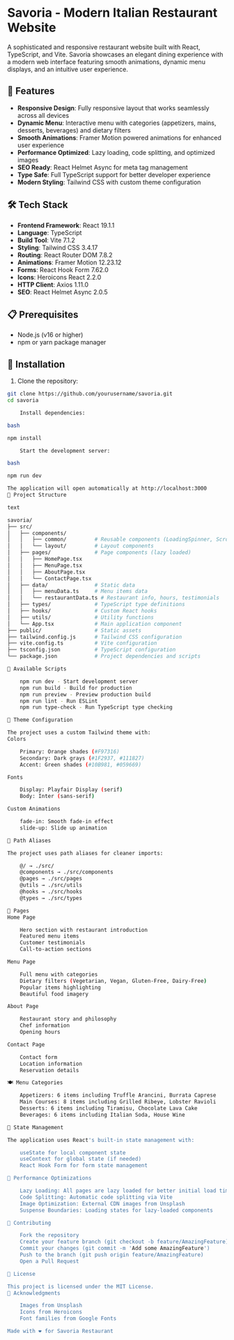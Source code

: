 # Savoria - Modern Italian Restaurant Website

A sophisticated and responsive restaurant website built with React, TypeScript, and Vite. Savoria showcases an elegant dining experience with a modern web interface featuring smooth animations, dynamic menu displays, and an intuitive user experience.

## 🌟 Features

- **Responsive Design**: Fully responsive layout that works seamlessly across all devices
- **Dynamic Menu**: Interactive menu with categories (appetizers, mains, desserts, beverages) and dietary filters
- **Smooth Animations**: Framer Motion powered animations for enhanced user experience
- **Performance Optimized**: Lazy loading, code splitting, and optimized images
- **SEO Ready**: React Helmet Async for meta tag management
- **Type Safe**: Full TypeScript support for better developer experience
- **Modern Styling**: Tailwind CSS with custom theme configuration

## 🛠️ Tech Stack

- **Frontend Framework**: React 19.1.1
- **Language**: TypeScript
- **Build Tool**: Vite 7.1.2
- **Styling**: Tailwind CSS 3.4.17
- **Routing**: React Router DOM 7.8.2
- **Animations**: Framer Motion 12.23.12
- **Forms**: React Hook Form 7.62.0
- **Icons**: Heroicons React 2.2.0
- **HTTP Client**: Axios 1.11.0
- **SEO**: React Helmet Async 2.0.5

## 📋 Prerequisites

- Node.js (v16 or higher)
- npm or yarn package manager

## 🚀 Installation

1. Clone the repository:
```bash
git clone https://github.com/yourusername/savoria.git
cd savoria

    Install dependencies:

bash

npm install

    Start the development server:

bash

npm run dev

The application will open automatically at http://localhost:3000
📁 Project Structure

text

savoria/
├── src/
│   ├── components/
│   │   ├── common/         # Reusable components (LoadingSpinner, ScrollToTop)
│   │   └── layout/         # Layout components
│   ├── pages/              # Page components (lazy loaded)
│   │   ├── HomePage.tsx
│   │   ├── MenuPage.tsx
│   │   ├── AboutPage.tsx
│   │   └── ContactPage.tsx
│   ├── data/               # Static data
│   │   ├── menuData.ts     # Menu items data
│   │   └── restaurantData.ts # Restaurant info, hours, testimonials
│   ├── types/              # TypeScript type definitions
│   ├── hooks/              # Custom React hooks
│   ├── utils/              # Utility functions
│   └── App.tsx             # Main application component
├── public/                 # Static assets
├── tailwind.config.js      # Tailwind CSS configuration
├── vite.config.ts          # Vite configuration
├── tsconfig.json           # TypeScript configuration
└── package.json            # Project dependencies and scripts

📜 Available Scripts

    npm run dev - Start development server
    npm run build - Build for production
    npm run preview - Preview production build
    npm run lint - Run ESLint
    npm run type-check - Run TypeScript type checking

🎨 Theme Configuration

The project uses a custom Tailwind theme with:
Colors

    Primary: Orange shades (#F97316)
    Secondary: Dark grays (#1F2937, #111827)
    Accent: Green shades (#10B981, #059669)

Fonts

    Display: Playfair Display (serif)
    Body: Inter (sans-serif)

Custom Animations

    fade-in: Smooth fade-in effect
    slide-up: Slide up animation

🔧 Path Aliases

The project uses path aliases for cleaner imports:

    @/ → ./src/
    @components → ./src/components
    @pages → ./src/pages
    @utils → ./src/utils
    @hooks → ./src/hooks
    @types → ./src/types

📱 Pages
Home Page

    Hero section with restaurant introduction
    Featured menu items
    Customer testimonials
    Call-to-action sections

Menu Page

    Full menu with categories
    Dietary filters (Vegetarian, Vegan, Gluten-Free, Dairy-Free)
    Popular items highlighting
    Beautiful food imagery

About Page

    Restaurant story and philosophy
    Chef information
    Opening hours

Contact Page

    Contact form
    Location information
    Reservation details

🍽️ Menu Categories

    Appetizers: 6 items including Truffle Arancini, Burrata Caprese
    Main Courses: 8 items including Grilled Ribeye, Lobster Ravioli
    Desserts: 6 items including Tiramisu, Chocolate Lava Cake
    Beverages: 6 items including Italian Soda, House Wine

🔄 State Management

The application uses React's built-in state management with:

    useState for local component state
    useContext for global state (if needed)
    React Hook Form for form state management

🚦 Performance Optimizations

    Lazy Loading: All pages are lazy loaded for better initial load time
    Code Splitting: Automatic code splitting via Vite
    Image Optimization: External CDN images from Unsplash
    Suspense Boundaries: Loading states for lazy-loaded components

🤝 Contributing

    Fork the repository
    Create your feature branch (git checkout -b feature/AmazingFeature)
    Commit your changes (git commit -m 'Add some AmazingFeature')
    Push to the branch (git push origin feature/AmazingFeature)
    Open a Pull Request

📄 License

This project is licensed under the MIT License.
🙏 Acknowledgments

    Images from Unsplash
    Icons from Heroicons
    Font families from Google Fonts

Made with ❤️ for Savoria Restaurant
```
